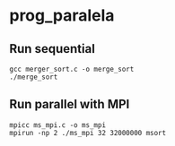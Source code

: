 # prog_paralela

## Run sequential

```
gcc merger_sort.c -o merge_sort
./merge_sort
```

## Run parallel with MPI

```
mpicc ms_mpi.c -o ms_mpi
mpirun -np 2 ./ms_mpi 32 32000000 msort
```
